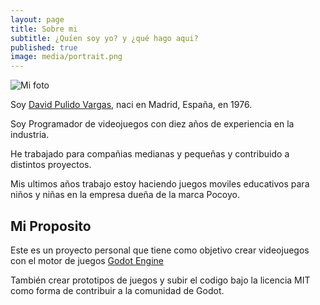 ```yaml
---
layout: page
title: Sobre mi
subtitle: ¿Quíen soy yo? y ¿qué hago aqui?
published: true
image: media/portrait.png
---
```


![Mi foto]({{site.baseurl}}/media/portrait.png)

Soy [David Pulido Vargas](https://www.linkedin.com/in/david-pulido-vargas-85278419/), naci en Madrid, España, en 1976.

Soy Programador de videojuegos con diez años de experiencia en la industria.

He trabajado para compañias medianas y pequeñas y contribuido a distintos proyectos.

Mis ultimos años trabajo estoy haciendo juegos moviles educativos para niños y niñas en la empresa dueña de la marca Pocoyo.

## **Mi Proposito**

Este es un proyecto personal que tiene como objetivo crear videojuegos con el motor de juegos [Godot Engine](https://godotengine.org/)

También crear prototipos de juegos y subir el codigo bajo la licencia MIT como forma de contribuir a la comunidad de Godot.
